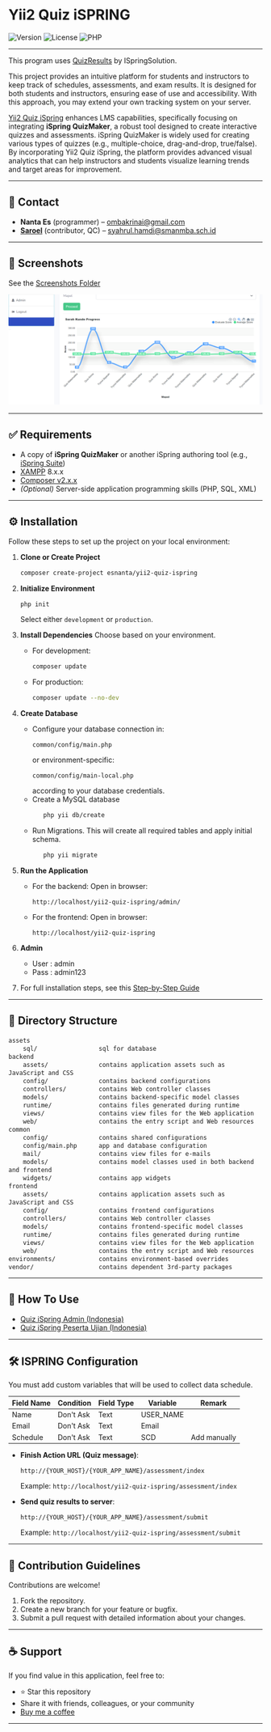 # Yii2 Quiz iSPRING
![Version](https://img.shields.io/github/v/tag/esnanta/yii2-quiz-ispring?label=version&color=blue)
![License](https://img.shields.io/badge/license-MIT-green)
![PHP](https://img.shields.io/badge/PHP-8.x-blue)

---
This program uses [QuizResults](https://github.com/ispringsolutions/QuizResults) by ISpringSolution.

This project provides an intuitive platform for students and instructors to keep track of schedules, assessments, and exam results. It is designed for both students and instructors, ensuring ease of use and accessibility. With this approach, you may extend your own tracking system on your server.

[Yii2 Quiz iSpring](https://daraspace.com/article/4?title=Yii2+Quiz+iSpring+%3A+Enhancing+LMS%2C+Bridging+Data-Driven+Insights+with+iSpring+QuizMaker) enhances LMS capabilities, specifically focusing on integrating **iSpring QuizMaker**, a robust tool designed to create interactive quizzes and assessments. iSpring QuizMaker is widely used for creating various types of quizzes (e.g., multiple-choice, drag-and-drop, true/false). By incorporating Yii2 Quiz iSpring, the platform provides advanced visual analytics that can help instructors and students visualize learning trends and target areas for improvement.

---

## 📧 Contact

- **Nanta Es** (programmer) – [ombakrinai@gmail.com](mailto:ombakrinai@gmail.com)
- **[Saroel](https://github.com/saroel01)** (contributor, QC) – [syahrul.hamdi@smanmba.sch.id](mailto:syahrul.hamdi@smanmba.sch.id)

---

## 📸 Screenshots

See the [Screenshots Folder](https://github.com/esnanta/yii2-quiz-ispring/tree/master/screenshots)

![Progress Chart](https://github.com/esnanta/yii2-quiz-ispring/raw/master/screenshots/05_grafik_progress.png)

---

## ✅ Requirements

- A copy of **iSpring QuizMaker** or another iSpring authoring tool (e.g., [iSpring Suite](https://www.ispringsolutions.com/))
- [XAMPP](https://www.apachefriends.org/) 8.x.x
- [Composer v2.x.x](https://getcomposer.org/)
- *(Optional)* Server-side application programming skills (PHP, SQL, XML)

---

## ⚙️ Installation

Follow these steps to set up the project on your local environment:

1. **Clone or Create Project**
    ```bash
    composer create-project esnanta/yii2-quiz-ispring
    ```

2. **Initialize Environment**
    ```bash
    php init
    ```
   Select either `development` or `production`.

3. **Install Dependencies**
    Choose based on your environment.
    - For development:
      ```bash
      composer update
      ```
    - For production:
      ```bash
      composer update --no-dev
      ```

4. **Create Database**

    - Configure your database connection in:
      ```
      common/config/main.php
      ```
      or environment-specific:
      ```
      common/config/main-local.php
      ```
      according to your database credentials.
    - Create a MySQL database
      ```bash
         php yii db/create
      ```
    - Run Migrations. This will create all required tables and apply initial schema.
        ```bash
           php yii migrate
        ```

5. **Run the Application**
    - For the backend:
      Open in browser:
      ```
      http://localhost/yii2-quiz-ispring/admin/
      ```
    - For the frontend:
      Open in browser:
      ```
      http://localhost/yii2-quiz-ispring
      ```
6. **Admin**
    - User : admin
    - Pass : admin123
   
7. For full installation steps, see this [Step-by-Step Guide](https://daraspace.com/article/5?title=Step-by-Step+Guide%3A+Installing+Yii2+Quiz+iSpring)

---

## 📁 Directory Structure

```
assets
    sql/                 sql for database
backend
    assets/              contains application assets such as JavaScript and CSS
    config/              contains backend configurations
    controllers/         contains Web controller classes
    models/              contains backend-specific model classes
    runtime/             contains files generated during runtime
    views/               contains view files for the Web application
    web/                 contains the entry script and Web resources
common
    config/              contains shared configurations
    config/main.php      app and database configuration
    mail/                contains view files for e-mails
    models/              contains model classes used in both backend and frontend
    widgets/             contains app widgets   
frontend
    assets/              contains application assets such as JavaScript and CSS
    config/              contains frontend configurations
    controllers/         contains Web controller classes
    models/              contains frontend-specific model classes
    runtime/             contains files generated during runtime
    views/               contains view files for the Web application
    web/                 contains the entry script and Web resources
environments/            contains environment-based overrides
vendor/                  contains dependent 3rd-party packages
```

---

## 🧪 How To Use

- [Quiz iSpring Admin (Indonesia)](https://github.com/esnanta/yii2-quiz-ispring/blob/master/tutorial/ID-Tutorial%20Quiz%20Ispring%20Admin%20.pdf)
- [Quiz iSpring Peserta Ujian (Indonesia)](https://github.com/esnanta/yii2-quiz-ispring/blob/master/tutorial/ID-Tutorial%20Quiz%20Ispring%20Peserta%20Ujian.pdf)

---

## 🛠️ ISPRING Configuration

You must add custom variables that will be used to collect data schedule.

| Field Name | Condition | Field Type | Variable   | Remark        |
|------------|-----------|------------|------------|----------------|
| Name       | Don't Ask | Text       | USER_NAME  |                |
| Email      | Don't Ask | Text       | Email      |                |
| Schedule   | Don't Ask | Text       | SCD        | Add manually   |

- **Finish Action URL (Quiz message)**:
  ```
  http://{YOUR_HOST}/{YOUR_APP_NAME}/assessment/index
  ```
  Example: `http://localhost/yii2-quiz-ispring/assessment/index`

- **Send quiz results to server**:
  ```
  http://{YOUR_HOST}/{YOUR_APP_NAME}/assessment/submit
  ```
  Example: `http://localhost/yii2-quiz-ispring/assessment/submit`
---

## 🤝 Contribution Guidelines

Contributions are welcome!

1. Fork the repository.
2. Create a new branch for your feature or bugfix.
3. Submit a pull request with detailed information about your changes.

---

## ☕ Support

If you find value in this application, feel free to:

- ⭐ Star this repository
- Share it with friends, colleagues, or your community
- [Buy me a coffee](https://www.paypal.me/esnanta)

---
